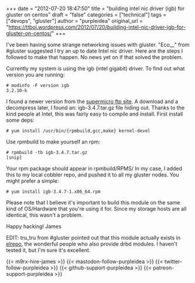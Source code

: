+++
date = "2012-07-20 18:47:50"
title = "building intel nic driver (igb) for gluster on centos"
draft = "false"
categories = ["technical"]
tags = ["devops", "gluster"]
author = "purpleidea"
original_url = "https://ttboj.wordpress.com/2012/07/20/building-intel-nic-driver-igb-for-gluster-on-centos/"
+++

I've been having some strange networking issues with gluster. "Eco__" from #gluster suggested I try an up to date Intel nic driver. Here are the steps I followed to make that happen. No news yet on if that solved the problem.

Currently my system is using the igb (intel gigabit) driver. To find out what version you are running:
```
# modinfo -F version igb
3.2.10-k
```
I found a newer version from the <a href="ftp://ftp.supermicro.com/driver/LAN/Intel/">supermicro ftp site</a>. A download and a decompress later, I found an: igb-3.4.7.tar.gz file hiding out. Thanks to the kind people at Intel, this was fairly easy to compile and install. First install some deps:
```
# yum install /usr/bin/{rpmbuild,gcc,make} kernel-devel
```
Use rpmbuild to make yourself an rpm:
```
# rpmbuild -tb igb-3.4.7.tar.gz
[snip]
```
Your rpm package should appear in rpmbuild/RPMS/
In my case, I added this to my local cobbler repo, and pushed it to all my gluster nodes. You might prefer a simple:
```
# yum install igb-3.4.7-1.x86_64.rpm
```
Please note that I believe it's important to build this module on the same kind of OS/Hardware that you're using it for. Since my storage hosts are all identical, this wasn't a problem.

Happy hacking!
James

EDIT: tru_tru from #gluster pointed out that this module actually exists in <a href="http://elrepo.org">elrepo</a>, the wonderful people who also provide drbd modules. I haven't tested it, but I'm sure it's excellent.

{{< m9rx-hire-james >}}
{{< mastodon-follow-purpleidea >}}
{{< twitter-follow-purpleidea >}}
{{< github-support-purpleidea >}}
{{< patreon-support-purpleidea >}}
